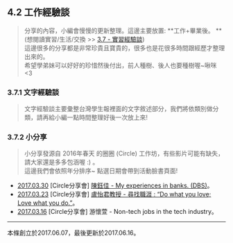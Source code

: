 ## 4.2 工作經驗談

> 分享的內容，小編會慢慢的更新整理。這邊主要放置: **工作+畢業後。 **\(想閱讀實習/生活/交換 &gt;&gt; [3.7 - 實習經驗談](/3-7-shi-xi-jing-yan-tan.md)\)  
> 這邊很多的分享都是非常珍貴且寶貴的，很多也是花很多時間跟經歷才整理出來的。  
> 希望學弟妹可以好好的珍惜然後付出，前人種樹、後人也要種樹喔~啾咪 &lt;3

### 3.7.1 文字經驗談

> 文字經驗談主要彙整台灣學生報裡面的文字敘述部分，我們將依類別做分類，請再給小編一點時間整理好後一次放上來!

### 3.7.2 小分享

> 小分享發源自 2016年春天 的圈圈 \(Circle\) 工作坊，有些影片可能有缺失，請大家還是多多包涵喔 :\) 。  
> 這邊我們會依照年分排序~ 點選日期會帶到活動臉書頁面!

* [2017.03.30](https://www.facebook.com/events/1899410143636822) \[Circle分享會\] [陳鈺佳 - My experiences in banks. \(DBS\)](https://www.youtube.com/watch?v=YvmNgsFoJck)。
* [2017.03.23](https://www.facebook.com/events/1308140982599506) \[Circle分享會\] [盧怡君教授 - 尋找職涯 : “Do what you love; Love what you do.”](https://www.youtube.com/watch?v=TE20KaG8X2A)。
* [2017.03.16](https://www.facebook.com/events/1850935618507462) \[Circle分享會\] 游懷萱 - Non-tech jobs in the tech industry。

---

本條創立於2017.06.07，最後更新於2017.06.16。

